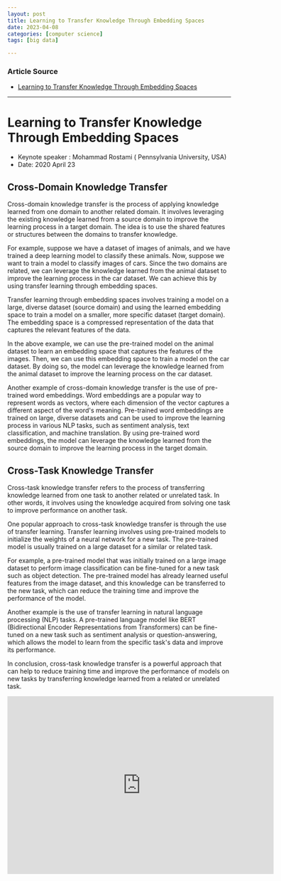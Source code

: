 ```yaml
---
layout: post
title: Learning to Transfer Knowledge Through Embedding Spaces 
date: 2023-04-08
categories: [computer science]
tags: [big data]

---
```


### Article Source

* [Learning to Transfer Knowledge Through Embedding Spaces](https://www.youtube.com/watch?v=1aJqAuY5yo0)


---

# Learning to Transfer Knowledge Through Embedding Spaces

* Keynote speaker : Mohammad Rostami ( Pennsylvania University, USA)
* Date: 2020 April 23


## Cross-Domain Knowledge Transfer

Cross-domain knowledge transfer is the process of applying knowledge learned from one domain to another related domain. It involves leveraging the existing knowledge learned from a source domain to improve the learning process in a target domain. The idea is to use the shared features or structures between the domains to transfer knowledge.

For example, suppose we have a dataset of images of animals, and we have trained a deep learning model to classify these animals. Now, suppose we want to train a model to classify images of cars. Since the two domains are related, we can leverage the knowledge learned from the animal dataset to improve the learning process in the car dataset. We can achieve this by using transfer learning through embedding spaces.

Transfer learning through embedding spaces involves training a model on a large, diverse dataset (source domain) and using the learned embedding space to train a model on a smaller, more specific dataset (target domain). The embedding space is a compressed representation of the data that captures the relevant features of the data.

In the above example, we can use the pre-trained model on the animal dataset to learn an embedding space that captures the features of the images. Then, we can use this embedding space to train a model on the car dataset. By doing so, the model can leverage the knowledge learned from the animal dataset to improve the learning process on the car dataset.

Another example of cross-domain knowledge transfer is the use of pre-trained word embeddings. Word embeddings are a popular way to represent words as vectors, where each dimension of the vector captures a different aspect of the word's meaning. Pre-trained word embeddings are trained on large, diverse datasets and can be used to improve the learning process in various NLP tasks, such as sentiment analysis, text classification, and machine translation. By using pre-trained word embeddings, the model can leverage the knowledge learned from the source domain to improve the learning process in the target domain.

## Cross-Task Knowledge Transfer
Cross-task knowledge transfer refers to the process of transferring knowledge learned from one task to another related or unrelated task. In other words, it involves using the knowledge acquired from solving one task to improve performance on another task.

One popular approach to cross-task knowledge transfer is through the use of transfer learning. Transfer learning involves using pre-trained models to initialize the weights of a neural network for a new task. The pre-trained model is usually trained on a large dataset for a similar or related task.

For example, a pre-trained model that was initially trained on a large image dataset to perform image classification can be fine-tuned for a new task such as object detection. The pre-trained model has already learned useful features from the image dataset, and this knowledge can be transferred to the new task, which can reduce the training time and improve the performance of the model.

Another example is the use of transfer learning in natural language processing (NLP) tasks. A pre-trained language model like BERT (Bidirectional Encoder Representations from Transformers) can be fine-tuned on a new task such as sentiment analysis or question-answering, which allows the model to learn from the specific task's data and improve its performance.

In conclusion, cross-task knowledge transfer is a powerful approach that can help to reduce training time and improve the performance of models on new tasks by transferring knowledge learned from a related or unrelated task.

<iframe width="600" height="400" src="https://www.youtube.com/embed/1aJqAuY5yo0" title="YouTube video player" frameborder="0" allow="accelerometer; autoplay; clipboard-write; encrypted-media; gyroscope; picture-in-picture; web-share" allowfullscreen></iframe>